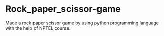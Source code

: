 # Rock_paper_scissor-game
Made a rock paper scissor game by using python programming language with the help of NPTEL course. 
